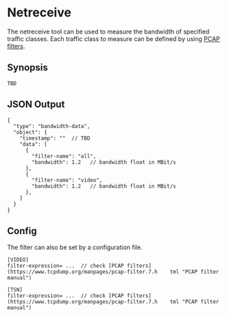 # Netreceive

The netreceive tool can be used to measure the bandwidth of specified traffic classes. Each traffic class to measure can be defined by using [PCAP filters](https://www.tcpdump.org/manpages/pcap-filter.7.html "PCAP filter manual").

## Synopsis

    TBD

## JSON Output


    {
      "type": "bandwidth-data",
      "object": {
        "timestamp": ""  // TBD
        "data": [
          {
            "filter-name": "all",
            "bandwidth": 1.2   // bandwidth float in MBit/s
          },
          {
            "filter-name": "video",
            "bandwidth": 1.2   // bandwidth float in MBit/s
          },
        ]
      }
    }


## Config

The filter can also be set by a configuration file.

    [VIDEO]
    filter-expression= ...  // check [PCAP filters](https://www.tcpdump.org/manpages/pcap-filter.7.h    tml "PCAP filter manual")

    [TSN]
    filter-expression= ...  // check [PCAP filters](https://www.tcpdump.org/manpages/pcap-filter.7.h    tml "PCAP filter manual")
